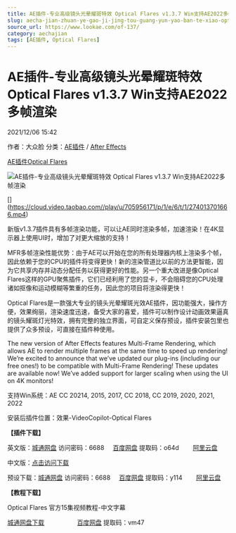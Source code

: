```yaml
---
title: AE插件-专业高级镜头光晕耀斑特效 Optical Flares v1.3.7 Win支持AE2022多帧渲染
slug: aecha-jian-zhuan-ye-gao-ji-jing-tou-guang-yun-yao-ban-te-xiao-optical-flares-v1-3-7-winzhi-chi-ae2022duo-zheng-xuan-ran
source_url: https://www.lookae.com/of-137/
category: aechajian
tags: [AE插件, Optical Flares]
---
```

# AE插件-专业高级镜头光晕耀斑特效 Optical Flares v1.3.7 Win支持AE2022多帧渲染

2021/12/06 15:42

作者：大众脸
分类：[AE插件](https://www.lookae.com/after-effects/aechajian/) / [After Effects](https://www.lookae.com/after-effects/)

[AE插件](https://www.lookae.com/tag/ae%e6%8f%92%e4%bb%b6/)[Optical Flares](https://www.lookae.com/tag/optical-flares/)

![AE插件-专业高级镜头光晕耀斑特效 Optical Flares v1.3.7 Win支持AE2022多帧渲染](https://www.lookae.com/wp-content/uploads/2021/01/AK-Optical-Flares.jpg "AE插件-专业高级镜头光晕耀斑特效 Optical Flares v1.3.7 Win支持AE2022多帧渲染-LookAE.com")

[﻿[﻿]("https://cloud.video.taobao.com//play/u/705956171/p/1/e/6/t/1/274013701666.mp4)](https://cloud.video.taobao.com//play/u/705956171/p/1/e/6/t/1/274013701666.mp4)

新版v1.3.7插件具有多帧渲染功能，可以让AE同时渲染多帧，加速渲染！在4K显示器上使用UI时，增加了对更大缩放的支持！

MFR多帧渲染性能优势：由于AE可以开始在您的所有处理器内核上渲染多个帧，因此依赖于您的CPU的插件将变得更快！新的渲染管道比以前的方法更智能，因为它共享内存并动态分配任务以获得更好的性能。另一个重大改进是像Optical Flares这样的GPU聚焦插件，它们已经利用了您的显卡，不会阻碍您的CPU处理诸如抠像和运动模糊等繁重的任务，因此您的项目将渲染得更快！

Optical Flares是一款强大专业的镜头光晕耀斑光效AE插件，因功能强大，操作方便，效果绚丽，渲染速度迅速，备受大家的喜爱，插件可以制作设计动画效果逼真的镜头耀斑灯光特效，拥有完整的独立界面，可自定义保存预设，插件安装包里也提供了众多预设，可直接在插件种使用。

The new version of After Effects features Multi-Frame Rendering, which allows AE to render multiple frames at the same time to speed up rendering! We’re excited to announce that we’ve updated our plug-ins (including our free ones!) to be compatible with Multi-Frame Rendering! These updates are available now! We’ve added support for larger scaling when using the UI on 4K monitors!

支持Win系统：AE CC 20214, 2015, 2017, CC 2018, CC 2019, 2020, 2021, 2022

安装后插件位置：效果-VideoCopilot-Optical Flares

**【插件下载】**

英文版：[城通网盘](https://url62.ctfile.com/f/680462-524578825-5e24ed) 访问密码：6688     [百度网盘](https://pan.baidu.com/s/1a9pZHE9VSC15VJdxX-JgAw) 提取码：o64d        [阿里云盘](https://www.aliyundrive.com/s/RSPezHeZcTf)

中文版：[点击访问下载](https://www.lookae.com/of135-chn/)

预设下载：[城通网盘](https://url62.ctfile.com/f/680462-527829514-e5e2c3) 访问密码：6688     [百度网盘](https://pan.baidu.com/s/16FVnzIasUBNwQ7XzaKLlwQ) 提取码：y114        [阿里云盘](https://www.aliyundrive.com/s/PqvrMoGUST2)

**【教程下载】**

Optical Flares 官方15集视频教程-中文字幕

[城通网盘下载](https://089u.com/file/680462-9963544)                   [百度网盘](https://pan.baidu.com/s/1iTJOe-T79_dk2u8-s7yoGQ) 提取码：vm47
